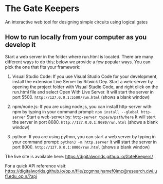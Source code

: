 # The Gate Keepers
An interactive web tool for designing simple circuits using logical gates


## How to run locally from your computer as you develop it
Start a web server in the folder where run.html is located. There are many different ways to do this; below we provide a few popular ways. 
You can pick the one that fits your framework:

1. Visual Studio Code:
If you use Visual Studio Code for your development, install the extension Live Server by Ritwick Dey. 
Start a web-server by opening the project folder with Visual Studio Code, and right click on the run.html file and select Open With Live Server.
It will start the server in port 5500.
`http://127.0.0.1:5500/run.html` (shows a blank window)

2. npm/node.js:
If you are using node.js, you can install http-server with npm by typing in your command prompt: `npm install --global http-server`
Start a web-server by: `http-server type/a/path/here`
It will start the server in port 8080.
`http://127.0.0.1:8080/run.html`  (shows a blank window)

3. python:
If you are using python, you can start a web server by typing in your command prompt: `python3 -m http.server`
It will start the server in port 8000.
`http://127.0.0.1:8000/run.html`  (shows a blank window)

The live site is available here:
https://digitalworlds.github.io/GateKeepers/

For a quick API reference visit:
https://digitalworlds.github.io/op.n/file/zcgmnajhamef0imc@research.dwi.ufl.edu_op.n/?api



